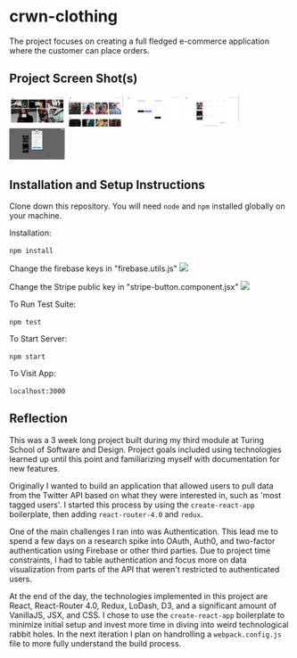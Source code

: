 # crwn-clothing
The project focuses on creating a full fledged e-commerce application where the customer can place orders.

## Project Screen Shot(s)
<p float="left">
  <img src="Images/Screenshot (73).png" width="100" />
  <img src="Images/Screenshot (74).png" width="100" /> 
  <img src="Images/Screenshot (75).png" width="100" />
  <img src="Images/Screenshot (76).png" width="100" />
  <img src="Images/Screenshot (77).png" width="100" />
</p>

## Installation and Setup Instructions
Clone down this repository. You will need `node` and `npm` installed globally on your machine.  

Installation:

`npm install`  

Change the firebase keys in "firebase.utils.js" 
<img src="firebase.JPG" width="100" />

Change the Stripe public key in "stripe-button.component.jsx" 
<img src="Stripe.JPG" width="100" />

To Run Test Suite:  

`npm test`  

To Start Server:

`npm start`  

To Visit App:

`localhost:3000`  

## Reflection
This was a 3 week long project built during my third module at Turing School of Software and Design. Project goals included using technologies learned up until this point and familiarizing myself with documentation for new features.  

Originally I wanted to build an application that allowed users to pull data from the Twitter API based on what they were interested in, such as 'most tagged users'. I started this process by using the `create-react-app` boilerplate, then adding `react-router-4.0` and `redux`.  

One of the main challenges I ran into was Authentication. This lead me to spend a few days on a research spike into OAuth, Auth0, and two-factor authentication using Firebase or other third parties. Due to project time constraints, I had to table authentication and focus more on data visualization from parts of the API that weren't restricted to authenticated users.

At the end of the day, the technologies implemented in this project are React, React-Router 4.0, Redux, LoDash, D3, and a significant amount of VanillaJS, JSX, and CSS. I chose to use the `create-react-app` boilerplate to minimize initial setup and invest more time in diving into weird technological rabbit holes. In the next iteration I plan on handrolling a `webpack.config.js` file to more fully understand the build process.
